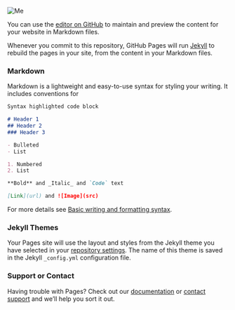 ![Me](<img src="https://scontent.fbkk22-2.fna.fbcdn.net/v/t1.6435-9/66019204_1200052950151313_4783069094872088576_n.jpg?_nc_cat=105&ccb=1-7&_nc_sid=8bfeb9&_nc_eui2=AeEvzqAWV26M61-AbfzPZ2ta-itsWJHSqtL6K2xYkdKq0mPyd15juF_5jPcKIGTu5XFURPGNmYDPdGIcGqIdUBsq&_nc_ohc=YYidu7tlNv8AX-07nhn&tn=8Cs7s271MzTJDl4k&_nc_ht=scontent.fbkk22-2.fna&oh=00_AT85ZZ2dJ50-F99FeqA4hbTQlaGL5_ea_hNik1PPPlGMqw&oe=62FE78D5" width="50" />)

You can use the [editor on GitHub](https://github.com/SupakornPholsiri/SupakornPholsiri.github.io/edit/main/README.md) to maintain and preview the content for your website in Markdown files.

Whenever you commit to this repository, GitHub Pages will run [Jekyll](https://jekyllrb.com/) to rebuild the pages in your site, from the content in your Markdown files.

### Markdown

Markdown is a lightweight and easy-to-use syntax for styling your writing. It includes conventions for

```markdown
Syntax highlighted code block

# Header 1
## Header 2
### Header 3

- Bulleted
- List

1. Numbered
2. List

**Bold** and _Italic_ and `Code` text

[Link](url) and ![Image](src)
```

For more details see [Basic writing and formatting syntax](https://docs.github.com/en/github/writing-on-github/getting-started-with-writing-and-formatting-on-github/basic-writing-and-formatting-syntax).

### Jekyll Themes

Your Pages site will use the layout and styles from the Jekyll theme you have selected in your [repository settings](https://github.com/SupakornPholsiri/SupakornPholsiri.github.io/settings/pages). The name of this theme is saved in the Jekyll `_config.yml` configuration file.

### Support or Contact

Having trouble with Pages? Check out our [documentation](https://docs.github.com/categories/github-pages-basics/) or [contact support](https://support.github.com/contact) and we’ll help you sort it out.
